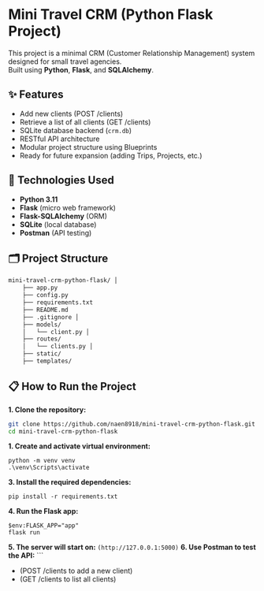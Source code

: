 # Mini Travel CRM (Python Flask Project)

This project is a minimal CRM (Customer Relationship Management) system designed for small travel agencies.  
Built using **Python**, **Flask**, and **SQLAlchemy**.

## ✨ Features

- Add new clients (POST /clients)
- Retrieve a list of all clients (GET /clients)
- SQLite database backend (`crm.db`)
- RESTful API architecture
- Modular project structure using Blueprints
- Ready for future expansion (adding Trips, Projects, etc.)

## 🚀 Technologies Used

- **Python 3.11**
- **Flask** (micro web framework)
- **Flask-SQLAlchemy** (ORM)
- **SQLite** (local database)
- **Postman** (API testing)

## 🗂️ Project Structure
```bash
mini-travel-crm-python-flask/ │ 
    ├── app.py 
    ├── config.py 
    ├── requirements.txt 
    ├── README.md 
    ├── .gitignore │ 
    ├── models/ 
    │   └── client.py │ 
    ├── routes/ 
    │   └── clients.py │ 
    ├── static/ 
    ├── templates/
```

## 📋 How to Run the Project

**1. Clone the repository:**

   ```bash
   git clone https://github.com/naen8918/mini-travel-crm-python-flask.git
   cd mini-travel-crm-python-flask
   ```

**1. Create and activate virtual environment:**

   ```
   python -m venv venv
   .\venv\Scripts\activate
   ``` 

**3. Install the required dependencies:**

   ```
   pip install -r requirements.txt
   ```

**4. Run the Flask app:**
   ```
   $env:FLASK_APP="app"
   flask run
   ```

**5. The server will start on:**
    ```
   (http://127.0.0.1:5000)
    ```
**6. Use Postman to test the API:**
    ```
   - (POST /clients to add a new client)
   - (GET /clients to list all clients)
```
